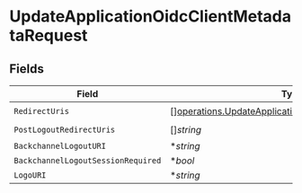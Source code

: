 # UpdateApplicationOidcClientMetadataRequest


## Fields

| Field                                                                                                                          | Type                                                                                                                           | Required                                                                                                                       | Description                                                                                                                    |
| ------------------------------------------------------------------------------------------------------------------------------ | ------------------------------------------------------------------------------------------------------------------------------ | ------------------------------------------------------------------------------------------------------------------------------ | ------------------------------------------------------------------------------------------------------------------------------ |
| `RedirectUris`                                                                                                                 | [][operations.UpdateApplicationRedirectUrisRequestUnion](../../models/operations/updateapplicationredirecturisrequestunion.md) | :heavy_check_mark:                                                                                                             | N/A                                                                                                                            |
| `PostLogoutRedirectUris`                                                                                                       | []*string*                                                                                                                     | :heavy_check_mark:                                                                                                             | N/A                                                                                                                            |
| `BackchannelLogoutURI`                                                                                                         | **string*                                                                                                                      | :heavy_minus_sign:                                                                                                             | N/A                                                                                                                            |
| `BackchannelLogoutSessionRequired`                                                                                             | **bool*                                                                                                                        | :heavy_minus_sign:                                                                                                             | N/A                                                                                                                            |
| `LogoURI`                                                                                                                      | **string*                                                                                                                      | :heavy_minus_sign:                                                                                                             | N/A                                                                                                                            |